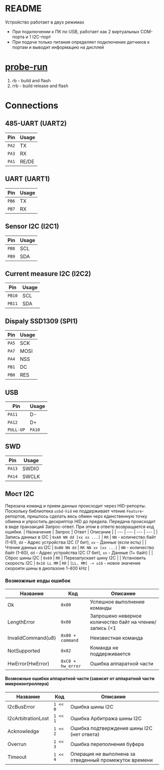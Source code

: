 # README
Устройство работает в двух режимах
- При подключении к ПК по USB, работает как 2 виртуальных COM-порта и 1 I2C-порт
- При подаче только питания определяет подключение датчиков к портам и выводит информацию на дисплей

# [probe-run](https://github.com/knurling-rs/probe-run)
1. rb - build and flash
2. rrb - build release and flash

# Connections

## 485-UART (UART2)
| Pin | Usage |
| --- | --- |
| `PA2` | TX |
| `PA3` | RX |
| `PA1` | RE/DE |

## UART (UART1)
| Pin | Usage |
| --- | --- |
| `PB6` | TX |
| `PB7` | RX |

## Sensor I2C (I2C1)
| Pin | Usage |
| --- | --- |
| `PB8` | SCL |
| `PB9` | SDA |

## Current measure I2C (I2C2)
| Pin | Usage |
| --- | --- |
| `PB10` | SCL |
| `PB11` | SDA |

## Dispaly SSD1309 (SPI1)
| Pin | Usage |
| --- | --- |
| `PA5` | SCK |
| `PA7` | MOSI |
| `PA4` | NSS |
| `PB1` | DC |
| `PB0` | RES |

## USB
| Pin | Usage |
| --- | --- |
| `PA11` | D- |
| `PA12` | D+ |
| `PULL-UP` | `PA10` |

## SWD
| Pin | Usage |
| --- | --- |
| `PA13` | SWDIO |
| `PA14` | SWCLK |

## Мост I2C
Перезача команд и прием данных происходит через HID-репорты. Поскольку библиотека `usbd-hid` не поддерживает чтение `Feature`-репортов, пришлось сделать весь обмен черз единственную точку обмена и упростить дескриптор HID до предела.
Передача происходит в виде транзакций Запрос-ответ. При этом в ответе возвращается код ошибки.
| Назначение | Запрос | Ответ | Описание |
| --- | --- | --- | --- |
| Запись данных в I2C | `0xA0 NN dd [xx xx ...]` | `RR` | `NN` - количество байт (1-61), `dd` - Адрес устройства I2C (7 бит), `xx` - Данные (если есть) |
| Чтение данных из I2C | `0xB0 NN dd` | `RR NN xx [xx ...]` | `NN` - количество байт (1-60), `dd` - Адрес устройства I2C (7 бит), `xx` - Данные (1+ байт) |
| Сброс шины I2C | `0x69` | `RR` | Перезапускает шину I2C |
| Установить скорость I2C | `0x10 LL MM` | `RR` | `[LL, MM] -> u16` - новое значение скороити шины в диопазоне 1-400 kHz |

### Возможные коды ошибок
| Название | Код | Описание |
| --- | --- | --- |
| Ok | `0x00` | Успешное выполнение команды |
| LengthError | `0x80` | Запрошено неверное количество байт на чтение/запись (<1 || >60)  |
| InvalidCommand(u8) | `0x80 + command` | Неизвестная команда |
| NotSupported | `0x82` | Команда не поддерживается |
| HwError(HwError) | `0xC0 + hw_error` | Ошибка аппаратной части |

#### Возможные ошибки аппаратной части (зависит от аппаратной части микроконтроллера)
| Название | Код | Описание |
| --- | --- | --- |
| I2cBusError | `1 << 0` | Ошибка шины I2C |
| I2cArbitrationLost | `1 << 1` | Ошибка Арбитража шины I2C |
| Acknowledge | `1 << 2` | Ошибка подтверждения шины I2C (нет ответа) |
| Overrun | `1 << 3` | Ошибка переполнения буфера |
| Timeout | `1 << 4` | Операция не выполнена за отведенный промежуток времени |
